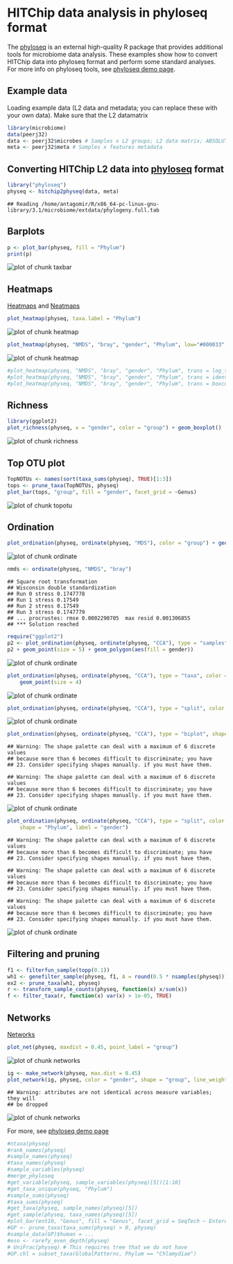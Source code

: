 # HITChip data analysis in phyloseq format

The [phyloseq](https://github.com/joey711/phyloseq) is an external high-quality R package that provides additional tools for microbiome data analysis. These examples show how to convert HITChip data into phyloseq format and perform some standard analyses. For more info on phyloseq tools, see [phyloseq demo page](http://joey711.github.io/phyloseq-demo/).


## Example data

Loading example data (L2 data and metadata; you can replace these with your own data). Make sure that the L2 datamatrix


```r
library(microbiome)
data(peerj32)
data <- peerj32$microbes # Samples x L2 groups; L2 data matrix; ABSOLUTE scale, not log10
meta <- peerj32$meta # Samples x features metadata
```

## Converting HITChip L2 data into [phyloseq](https://github.com/joey711/phyloseq) format


```r
library("phyloseq")
physeq <- hitchip2physeq(data, meta)
```

```
## Reading /home/antagomir/R/x86_64-pc-linux-gnu-library/3.1/microbiome/extdata/phylogeny.full.tab
```

## Barplots


```r
p <- plot_bar(physeq, fill = "Phylum")
print(p)
```

![plot of chunk taxbar](figure/taxbar-1.png) 


## Heatmaps

[Heatmaps](http://joey711.github.io/phyloseq/plot_heatmap-examples) and [Neatmaps](http://www.biomedcentral.com/1471-2105/11/45)


```r
plot_heatmap(physeq, taxa.label = "Phylum")
```

![plot of chunk heatmap](figure/heatmap-1.png) 

```r
plot_heatmap(physeq, "NMDS", "bray", "gender", "Phylum", low="#000033", high="#FF3300", na.value="white")
```

![plot of chunk heatmap](figure/heatmap-2.png) 

```r
#plot_heatmap(physeq, "NMDS", "bray", "gender", "Phylum", trans = log_trans(10))
#plot_heatmap(physeq, "NMDS", "bray", "gender", "Phylum", trans = identity_trans())
#plot_heatmap(physeq, "NMDS", "bray", "gender", "Phylum", trans = boxcox_trans(0.15))
```

## Richness


```r
library(ggplot2)
plot_richness(physeq, x = "gender", color = "group") + geom_boxplot()
```

![plot of chunk richness](figure/richness-1.png) 

## Top OTU plot


```r
TopNOTUs <- names(sort(taxa_sums(physeq), TRUE)[1:3])
tops <- prune_taxa(TopNOTUs, physeq)
plot_bar(tops, "group", fill = "gender", facet_grid = ~Genus)
```

![plot of chunk topotu](figure/topotu-1.png) 

## Ordination


```r
plot_ordination(physeq, ordinate(physeq, "MDS"), color = "group") + geom_point(size = 5)
```

![plot of chunk ordinate](figure/ordinate-1.png) 

```r
nmds <- ordinate(physeq, "NMDS", "bray")
```

```
## Square root transformation
## Wisconsin double standardization
## Run 0 stress 0.1747778 
## Run 1 stress 0.17549 
## Run 2 stress 0.17549 
## Run 3 stress 0.1747779 
## ... procrustes: rmse 0.0002290705  max resid 0.001306855 
## *** Solution reached
```

```r
require("ggplot2")
p2 <- plot_ordination(physeq, ordinate(physeq, "CCA"), type = "samples", color = "gender")
p2 + geom_point(size = 5) + geom_polygon(aes(fill = gender))
```

![plot of chunk ordinate](figure/ordinate-2.png) 

```r
plot_ordination(physeq, ordinate(physeq, "CCA"), type = "taxa", color = "Phylum") + 
    geom_point(size = 4)
```

![plot of chunk ordinate](figure/ordinate-3.png) 

```r
plot_ordination(physeq, ordinate(physeq, "CCA"), type = "split", color = "gender")
```

![plot of chunk ordinate](figure/ordinate-4.png) 

```r
plot_ordination(physeq, ordinate(physeq, "CCA"), type = "biplot", shape = "Phylum")
```

```
## Warning: The shape palette can deal with a maximum of 6 discrete values
## because more than 6 becomes difficult to discriminate; you have
## 23. Consider specifying shapes manually. if you must have them.
```

```
## Warning: The shape palette can deal with a maximum of 6 discrete values
## because more than 6 becomes difficult to discriminate; you have
## 23. Consider specifying shapes manually. if you must have them.
```

![plot of chunk ordinate](figure/ordinate-5.png) 

```r
plot_ordination(physeq, ordinate(physeq, "CCA"), type = "split", color = "gender", 
    shape = "Phylum", label = "gender")
```

```
## Warning: The shape palette can deal with a maximum of 6 discrete values
## because more than 6 becomes difficult to discriminate; you have
## 23. Consider specifying shapes manually. if you must have them.
```

```
## Warning: The shape palette can deal with a maximum of 6 discrete values
## because more than 6 becomes difficult to discriminate; you have
## 23. Consider specifying shapes manually. if you must have them.
```

```
## Warning: The shape palette can deal with a maximum of 6 discrete values
## because more than 6 becomes difficult to discriminate; you have
## 23. Consider specifying shapes manually. if you must have them.
```

![plot of chunk ordinate](figure/ordinate-6.png) 

## Filtering and pruning


```r
f1 <- filterfun_sample(topp(0.1))
wh1 <- genefilter_sample(physeq, f1, A = round(0.5 * nsamples(physeq)))
ex2 <- prune_taxa(wh1, physeq)
r <- transform_sample_counts(physeq, function(x) x/sum(x))
f <- filter_taxa(r, function(x) var(x) > 1e-05, TRUE)
```

## Networks

[Networks](http://joey711.github.io/phyloseq/plot_network-examples)


```r
plot_net(physeq, maxdist = 0.45, point_label = "group")
```

![plot of chunk networks](figure/networks-1.png) 

```r
ig <- make_network(physeq, max.dist = 0.45)
plot_network(ig, physeq, color = "gender", shape = "group", line_weight = 0.4, label = NULL)
```

```
## Warning: attributes are not identical across measure variables; they will
## be dropped
```

![plot of chunk networks](figure/networks-2.png) 



For more, see [phyloseq demo page](http://joey711.github.io/phyloseq-demo/phyloseq-demo.html)


```r
#ntaxa(physeq)
#rank_names(physeq)
#sample_names(physeq)
#taxa_names(physeq)
#sample_variables(physeq)
#merge_phyloseq
#get_variable(physeq, sample_variables(physeq)[5])[1:10]
#get_taxa_unique(physeq, "Phylum")
#sample_sums(physeq)
#taxa_sums(physeq)
#get_taxa(physeq, sample_names(physeq)[5])
#get_sample(physeq, taxa_names(physeq)[5])
#plot_bar(ent10, "Genus", fill = "Genus", facet_grid = SeqTech ~ Enterotype)
#GP <- prune_taxa(taxa_sums(physeq) > 0, physeq)
#sample_data(GP)$human = ...
#eso <- rarefy_even_depth(physeq)
# UniFrac(physeq) # This requires tree that we do not have
#GP.chl = subset_taxa(GlobalPatterns, Phylum == "Chlamydiae")
```

